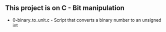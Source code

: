 ## This project is on C - Bit manipulation
+ 0-binary_to_unit.c - Script that converts a binary number to an unsigned int

